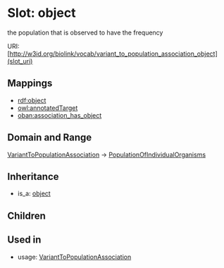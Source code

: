 # Slot: object


the population that is observed to have the frequency

URI: [http://w3id.org/biolink/vocab/variant_to_population_association_object](slot_uri)
## Mappings

 * [rdf:object](http://purl.obolibrary.org/obo/rdf_object)
 * [owl:annotatedTarget](http://purl.obolibrary.org/obo/owl_annotatedTarget)
 * [oban:association_has_object](http://purl.obolibrary.org/obo/oban_association_has_object)
## Domain and Range

[VariantToPopulationAssociation](VariantToPopulationAssociation.md) -> [PopulationOfIndividualOrganisms](PopulationOfIndividualOrganisms.md)
## Inheritance

 *  is_a: [object](object.md)
## Children

## Used in

 *  usage: [VariantToPopulationAssociation](VariantToPopulationAssociation.md)
